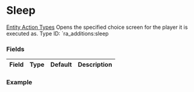 # Sleep
[Entity Action Types](../entity_action_types.md)
Opens the specified choice screen for the player it is executed as.
Type ID: `ra_additions:sleep
### Fields
 | Field | Type | Default | Description | 
|---|---|---|---|

### Example
```json

```

